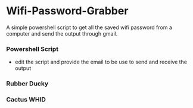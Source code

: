 # Wifi-Password-Grabber
A simple powershell script to get all the saved wifi password from a computer and send the output through gmail.

### Powershell Script
 - edit the script and provide the email to be use to send and receive the output

### Rubber Ducky

### Cactus WHID
